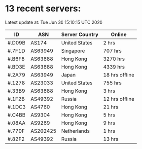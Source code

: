 # 13 recent servers:

Latest update at: Tue Jun 30 15:10:15 UTC 2020

| ID | ASN | Server Country | Online |
| -- | --- | -------------- | ------ |
| #.D09B | AS174 | United States | 2 hrs |
| #.7F1D | AS63949 | Singapore | 707 hrs |
| #.B6F8 | AS63888 | Hong Kong | 3270 hrs |
| #.BD3E | AS63888 | Hong Kong | 4339 hrs |
| #.2A79 | AS63949 | Japan | 18 hrs offline |
| #.1278 | AS23033 | United States | 755 hrs |
| #.33B9 | AS63888 | Hong Kong | 3 hrs |
| #.1F2B | AS49392 | Russia | 12 hrs offline |
| #.1DC3 | AS4760 | Hong Kong | 21 hrs |
| #.C4BB | AS9304 | Hong Kong | 5 hrs |
| #.08AA | AS9269 | Hong Kong | 9 hrs |
| #.770F | AS202425 | Netherlands | 1 hrs |
| #.82F2 | AS49392 | Russia | 13 hrs |

